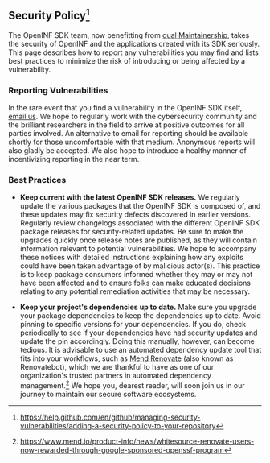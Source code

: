 ## Security Policy[^1]

The OpenINF SDK team, now benefitting from [dual Maintainership][], takes the
security of OpenINF and the applications created with its SDK seriously. This
page describes how to report any vulnerabilities you may find and lists best
practices to minimize the risk of introducing or being affected by a
vulnerability.

### Reporting Vulnerabilities

In the rare event that you find a vulnerability in the OpenINF SDK itself,
[email us][]. We hope to regularly work with the cybersecurity community and the
brilliant researchers in the field to arrive at positive outcomes for all
parties involved. An alternative to email for reporting should be available
shortly for those uncomfortable with that medium. Anonymous reports will also
gladly be accepted. We also hope to introduce a healthy manner of incentivizing
reporting in the near term.

### Best Practices

- **Keep current with the latest OpenINF SDK releases.** We regularly update the
  various packages that the OpenINF SDK is composed of, and these updates may
  fix security defects discovered in earlier versions. Regularly review
  changelogs associated with the different OpenINF SDK package releases for
  security-related updates. Be sure to make the upgrades quickly once release
  notes are published, as they will contain information relevant to potential
  vulnerabilities. We hope to accompany these notices with detailed instructions
  explaining how any exploits could have been taken advantage of by malicious
  actor(s). This practice is to keep package consumers informed whether they may
  or may not have been affected and to ensure folks can make educated decisions
  relating to any potential remediation activities that may be necessary.

- **Keep your project's dependencies up to date.** Make sure you upgrade your
  package dependencies to keep the dependencies up to date. Avoid pinning to
  specific versions for your dependencies. If you do, check periodically to see
  if your dependencies have had security updates and update the pin accordingly.
  Doing this manually, however, can become tedious. It is advisable to use an
  automated dependency update tool that fits into your workflows, such as [Mend
  Renovate][] (also known as Renovatebot), which we are thankful to have as one
  of our organization's trusted partners in automated dependency management.[^2]
  We hope you, dearest reader, will soon join us in our journey to maintain our
  secure software ecosystems.

<!-- BEGIN LINK DEFINITIONS -->

[^1]:
    <https://help.github.com/en/github/managing-security-vulnerabilities/adding-a-security-policy-to-your-repository>

[^2]:
    <https://www.mend.io/product-info/news/whitesource-renovate-users-now-rewarded-through-google-sponsored-openssf-program>

[dual Maintainership]:
    <https://gitlab.com/gitlab-com/www-gitlab-com/-/issues/13696#user-content--how-this-could-work#user-content--how-this-could-work>

[email us]: mailto:security@inf.is
[Mend Renovate]: https://www.mend.io/free-developer-tools/renovate

<!-- END LINK DEFINITIONS -->
